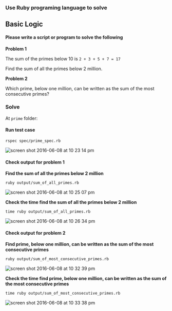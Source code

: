### Use Ruby programing language to solve

## Basic Logic

#### Please write a script or program to solve the following

**Problem 1**

The sum of the primes below 10 is `2 + 3 + 5 + 7 = 17`

Find the sum of all the primes below 2 million.

**Problem 2**

Which prime, below one million, can be written as the sum of the most consecutive primes?

### Solve

At `prime` folder:

#### Run test case

```
rspec spec/prime_spec.rb
```

![screen shot 2016-06-08 at 10 23 14 pm](https://cloud.githubusercontent.com/assets/6791942/15904027/958def44-2dd9-11e6-88da-fd493e388291.png)

#### Check output for problem 1

**Find the sum of all the primes below 2 million**

```
ruby output/sum_of_all_primes.rb
```

![screen shot 2016-06-08 at 10 25 07 pm](https://cloud.githubusercontent.com/assets/6791942/15904031/95f34ab0-2dd9-11e6-958c-557af95b073b.png)

**Check the time find the sum of all the primes below 2 million**

```
time ruby output/sum_of_all_primes.rb
```

![screen shot 2016-06-08 at 10 26 34 pm](https://cloud.githubusercontent.com/assets/6791942/15904029/95e39f8e-2dd9-11e6-80cf-cf4d42e57f23.png)

#### Check output for problem 2

**Find prime, below one million, can be written as the sum of the most consecutive primes**


```
ruby output/sum_of_most_consecutive_primes.rb
```

![screen shot 2016-06-08 at 10 32 39 pm](https://cloud.githubusercontent.com/assets/6791942/15955715/ad03490a-2f0d-11e6-88f9-7314dae0164d.png)

**Check the time find prime, below one million, can be written as the sum of the most consecutive primes**

```
time ruby output/sum_of_most_consecutive_primes.rb
```

![screen shot 2016-06-08 at 10 33 38 pm](https://cloud.githubusercontent.com/assets/6791942/15955728/ca760158-2f0d-11e6-971c-120af12ba112.png)
